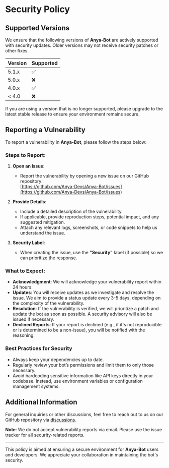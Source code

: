 # Security Policy

## Supported Versions

We ensure that the following versions of **Anya-Bot** are actively supported with security updates. Older versions may not receive security patches or other fixes.

| Version  | Supported          |
| -------- | ------------------ |
| 5.1.x    | :white_check_mark: |
| 5.0.x    | :x:                |
| 4.0.x    | :white_check_mark: |
| < 4.0    | :x:                |

If you are using a version that is no longer supported, please upgrade to the latest stable release to ensure your environment remains secure.

## Reporting a Vulnerability

To report a vulnerability in **Anya-Bot**, please follow the steps below:

### Steps to Report:
1. **Open an Issue**: 
   - Report the vulnerability by opening a new issue on our GitHub repository:  
     [https://github.com/Anya-Devs/Anya-Bot/issues](https://github.com/Anya-Devs/Anya-Bot/issues)
   
2. **Provide Details**:
   - Include a detailed description of the vulnerability.
   - If applicable, provide reproduction steps, potential impact, and any suggested mitigation.
   - Attach any relevant logs, screenshots, or code snippets to help us understand the issue.

3. **Security Label**:
   - When creating the issue, use the **"Security"** label (if possible) so we can prioritize the response.
   
### What to Expect:
- **Acknowledgment**: We will acknowledge your vulnerability report within 24 hours.
- **Updates**: You will receive updates as we investigate and resolve the issue. We aim to provide a status update every 3-5 days, depending on the complexity of the vulnerability.
- **Resolution**: If the vulnerability is verified, we will prioritize a patch and update the bot as soon as possible. A security advisory will also be issued if necessary.
- **Declined Reports**: If your report is declined (e.g., if it's not reproducible or is determined to be a non-issue), you will be notified with the reasoning.

### Best Practices for Security
- Always keep your dependencies up to date.
- Regularly review your bot’s permissions and limit them to only those necessary.
- Avoid hardcoding sensitive information like API keys directly in your codebase. Instead, use environment variables or configuration management systems.

## Additional Information

For general inquiries or other discussions, feel free to reach out to us on our GitHub repository via [discussions](https://github.com/Anya-Devs/Anya-Bot/discussions).

**Note**: We do not accept vulnerability reports via email. Please use the issue tracker for all security-related reports.

---

This policy is aimed at ensuring a secure environment for **Anya-Bot** users and developers. We appreciate your collaboration in maintaining the bot's security.

